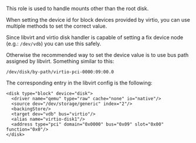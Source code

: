 This role is used to handle mounts other than the root disk.

When setting the device id for block devices provided by virtio, you can use multiple methods to set the correct value. 

Since libvirt and virtio disk handler is capable of setting a fix device node (e.g.: `/dev/vdb`) you can use this safely.

Otherwise the recommended way to set the device value is to use bus path assigned by libvirt.
Something similar to this:
```
/dev/disk/by-path/virtio-pci-0000:09:00.0
```
The corresponding entry in the libvirt config is the following:
```
<disk type="block" device="disk">
  <driver name="qemu" type="raw" cache="none" io="native"/>
  <source dev="/dev/storage/generic" index="2"/>
  <backingStore/>
  <target dev="vdb" bus="virtio"/>
  <alias name="virtio-disk1"/>
  <address type="pci" domain="0x0000" bus="0x09" slot="0x00" function="0x0"/>
</disk>
```
